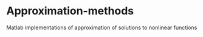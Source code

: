 # Approximation-methods
Matlab implementations of approximation of solutions to nonlinear functions
